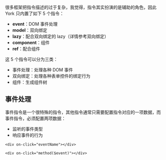 很多框架把指令描述的过于复杂，我觉得，指令其实扮演的是辅助的角色，因此 York 只内置了如下 5 个指令：

* **event**：DOM 事件处理
* **model**：双向绑定
* **lazy**：配合双向绑定的 lazy（详情参考双向绑定）
* **component**：组件
* **ref**：配合组件

这 5 个指令可以分为三类：

* 事件处理：处理各种 DOM 事件
* 双向绑定：处理各种表单控件的绑定行为
* 组件：生成组件树

## 事件处理

事件指令是一个很特殊的指令，其他指令通常只需要配置指令对应的一项数据，而事件指令，必须配置两项数据：

* 监听的事件类型
* 响应事件的行为


```
<div on-click="eventName"></div>
```

```
<div on-click="method($event)"></div>
```
